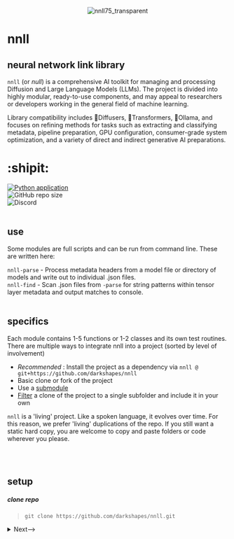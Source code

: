 <div align="center"> 
  
![nnll75_transparent](https://github.com/user-attachments/assets/de8c1a49-4695-4c4b-b7c4-29fba483a65d)</div>
# nnll

## neural network link library
`nnll` (or <em>null</em>) is a comprehensive AI toolkit for managing and processing Diffusion and Large Language Models (LLMs). The project is divided into highly modular, ready-to-use components, and may appeal to researchers or developers working in the general field of machine learning.

Library compatibility includes 🧨Diffusers, 🤗Transformers, 🦙Ollama, and focuses on refining methods for tasks such as extracting and classifying metadata, pipeline preparation, GPU configuration, consumer-grade system optimization, and a variety of direct and indirect generative AI preparations.
<br>

# :shipit:

[![Python application](https://github.com/darkshapes/nnll/actions/workflows/python-app.yml/badge.svg)](https://github.com/darkshapes/nnll/actions/workflows/python-app.yml)<br>
![GitHub repo size](https://img.shields.io/github/repo-size/darkshapes/nnll)<br>
![Discord](https://img.shields.io/discord/1266757128249675867)<br>
<br>

## use
Some modules are full scripts and can be run from command line. These are written here:

`nnll-parse`   - Process metadata headers from a model file or directory of models and write out to individual .json files.<br>
`nnll-find`    - Scan .json files from `-parse` for string patterns within tensor layer metadata and output matches to console.<br>
<br>

## specifics

Each module contains 1-5 functions or 1-2 classes and its own test routines. There are multiple ways to integrate nnll into a project (sorted by level of involvement)

- *Recommended* : Install the project as a dependency via `nnll @ git+https://github.com/darkshapes/nnll`
- Basic clone or fork of the project
-  Use a [submodule](https://github.blog/open-source/git/working-with-submodules/)
- [Filter](https://github.com/newren/git-filter-repo/) a clone of the project to a single subfolder and include it in your own


`nnll` is a 'living' project. Like a spoken language, it evolves over time. For this reason, we prefer 'living' duplications of the repo. If you still want a static hard copy, you are welcome to copy and paste folders or code wherever you please.

<br><br>

## setup

##### clone repo

> ```
> git clone https://github.com/darkshapes/nnll.git
> ```

<details> <summary> <a>Next--></a></summary>

#####  create virtual environment
> ```
> python3 -m venv .venv_nnll
> ```

<details> <summary> <a>Next--></a></summary>

##### 3 (windows powershell) activate
> ```
> Set-ExecutionPolicy Bypass -Scope Process -Force; .venv_nnll\Scripts\Activate.ps1
> ```

##### 3 ( linux | macos) activate
> ```
> source .venv_nnll/bin/activate
> ```

<details> <summary> <a>Next--></a></summary>

##### 4 install
> ```
> pip install -e nnll
> ```
or
>
> pip install -e 'nnll\[dev\]'
>

##### Done.
</details>
</details>
</details>
<br><br><br>
